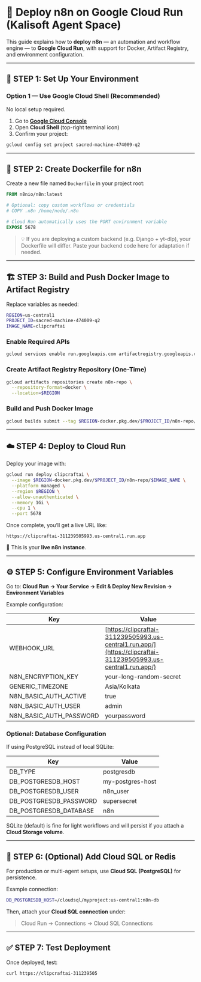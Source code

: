 # 🚀 Deploy n8n on Google Cloud Run (Kalisoft Agent Space)

This guide explains how to **deploy n8n** — an automation and workflow engine — to **Google Cloud Run**, with support for Docker, Artifact Registry, and environment configuration.

---

## 🧩 STEP 1: Set Up Your Environment

### Option 1 — Use **Google Cloud Shell** (Recommended)

No local setup required.

1. Go to **[Google Cloud Console](https://console.cloud.google.com)**
2. Open **Cloud Shell** (top-right terminal icon)
3. Confirm your project:

```bash
gcloud config set project sacred-machine-474009-q2
```

---

## 🐳 STEP 2: Create Dockerfile for n8n

Create a new file named `Dockerfile` in your project root:

```dockerfile
FROM n8nio/n8n:latest

# Optional: copy custom workflows or credentials
# COPY .n8n /home/node/.n8n

# Cloud Run automatically uses the PORT environment variable
EXPOSE 5678
```

> 💡 If you are deploying a custom backend (e.g. Django + yt-dlp), your Dockerfile will differ.
> Paste your backend code here for adaptation if needed.

---

## 🏗️ STEP 3: Build and Push Docker Image to Artifact Registry

Replace variables as needed:

```bash
REGION=us-central1
PROJECT_ID=sacred-machine-474009-q2
IMAGE_NAME=clipcraftai
```

### Enable Required APIs

```bash
gcloud services enable run.googleapis.com artifactregistry.googleapis.com cloudbuild.googleapis.com
```

### Create Artifact Registry Repository (One-Time)

```bash
gcloud artifacts repositories create n8n-repo \
  --repository-format=docker \
  --location=$REGION
```

### Build and Push Docker Image

```bash
gcloud builds submit --tag $REGION-docker.pkg.dev/$PROJECT_ID/n8n-repo/$IMAGE_NAME
```

---

## ☁️ STEP 4: Deploy to Cloud Run

Deploy your image with:

```bash
gcloud run deploy clipcraftai \
  --image $REGION-docker.pkg.dev/$PROJECT_ID/n8n-repo/$IMAGE_NAME \
  --platform managed \
  --region $REGION \
  --allow-unauthenticated \
  --memory 1Gi \
  --cpu 1 \
  --port 5678
```

Once complete, you’ll get a live URL like:

```
https://clipcraftai-311239505993.us-central1.run.app
```

🎉 This is your **live n8n instance**.

---

## ⚙️ STEP 5: Configure Environment Variables

Go to:
**Cloud Run → Your Service → Edit & Deploy New Revision → Environment Variables**

Example configuration:

| Key                     | Value                                                                                                          |
| ----------------------- | -------------------------------------------------------------------------------------------------------------- |
| WEBHOOK_URL             | [https://clipcraftai-311239505993.us-central1.run.app/](https://clipcraftai-311239505993.us-central1.run.app/) |
| N8N_ENCRYPTION_KEY      | your-long-random-secret                                                                                        |
| GENERIC_TIMEZONE        | Asia/Kolkata                                                                                                   |
| N8N_BASIC_AUTH_ACTIVE   | true                                                                                                           |
| N8N_BASIC_AUTH_USER     | admin                                                                                                          |
| N8N_BASIC_AUTH_PASSWORD | yourpassword                                                                                                   |

### Optional: Database Configuration

If using PostgreSQL instead of local SQLite:

| Key                    | Value            |
| ---------------------- | ---------------- |
| DB_TYPE                | postgresdb       |
| DB_POSTGRESDB_HOST     | my-postgres-host |
| DB_POSTGRESDB_USER     | n8n_user         |
| DB_POSTGRESDB_PASSWORD | supersecret      |
| DB_POSTGRESDB_DATABASE | n8n              |

SQLite (default) is fine for light workflows and will persist if you attach a **Cloud Storage volume**.

---

## 🔐 STEP 6: (Optional) Add Cloud SQL or Redis

For production or multi-agent setups, use **Cloud SQL (PostgreSQL)** for persistence.

Example connection:

```bash
DB_POSTGRESDB_HOST=/cloudsql/myproject:us-central1:n8n-db
```

Then, attach your **Cloud SQL connection** under:

> Cloud Run → Connections → Cloud SQL Connections

---

## ✅ STEP 7: Test Deployment

Once deployed, test:

```bash
curl https://clipcraftai-311239505
```
